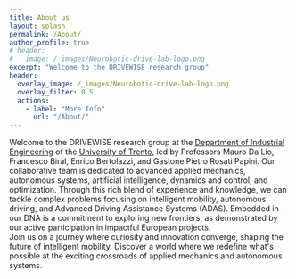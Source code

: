 ```yaml
---
title: About us
layout: splash
permalink: /About/
author_profile: true
# header:
#   image: /_images/Neurobotic-drive-lab-logo.png
excerpt: "Welcome to the DRIVEWISE research group"
header:
  overlay_image: /_images/Neurobotic-drive-lab-logo.png
  overlay_filter: 0.5
  actions:
    - label: "More Info"
      url: "/About/"
---
```


<!-- ---
title: "About"
layout: single
permalink: /About/
classes: wide
author_profile: true
--- -->

Welcome to the DRIVEWISE research group at the <a href="https://www.dii.unitn.it/">Department of Industrial Engineering</a> of the <a href="https://www.unitn.it/">University of Trento</a>, led by Professors Mauro Da Lio, Francesco Biral, Enrico Bertolazzi, and Gastone Pietro Rosati Papini.
Our collaborative team is dedicated to advanced applied mechanics, autonomous systems, artificial intelligence, dynamics and control, and optimization.
Through this rich blend of experience and knowledge, we can tackle complex problems focusing on intelligent mobility, autonomous driving, and Advanced Driving Assistance Systems (ADAS).
Embedded in our DNA is a commitment to exploring new frontiers, as demonstrated by our active participation in impactful European projects. <br>
Join us on a journey where curiosity and innovation converge, shaping the future of intelligent mobility. Discover a world where we redefine what's possible at the exciting crossroads of applied mechanics and autonomous systems.
